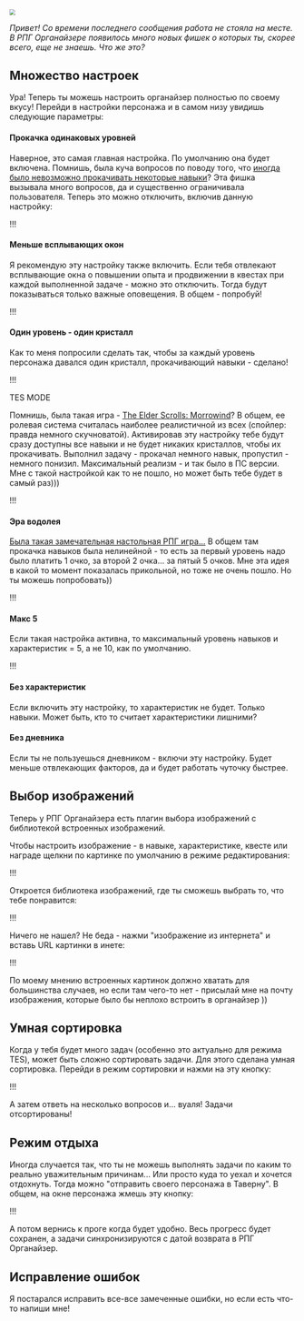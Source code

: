 <!--
Title: Новые фишки РПГ Органайзера
PostId: 
Published: true
-->

<img src="https://cdn.jsdelivr.net/gh/pashkas/levelupblog/2020%20-%20Новые%20фишки%20РПГ%20Органайзера/pioneer.jpg" style="zoom: 60%;" />

*Привет! Со времени последнего сообщения работа не стояла на месте. В РПГ Органайзере появилось много новых фишек о которых ты, скорее всего, еще не знаешь. Что же это?*

## Множество настроек

Ура! Теперь ты можешь настроить органайзер полностью по своему вкусу! Перейди в настройки персонажа и в самом низу увидишь следующие параметры:

#### Прокачка одинаковых уровней

Наверное, это самая главная настройка. По умолчанию она будет включена. Помнишь, была куча вопросов по поводу того, что [иногда было невозможно прокачивать некоторые навыки](http://nerdistway.blogspot.com/2020/07/faq.html)? Эта фишка вызывала много вопросов, да и существенно ограничивала пользователя. Теперь это можно отключить, включив данную настройку:

!!!

#### Меньше всплывающих окон

Я рекомендую эту настройку также включить. Если тебя отвлекают всплывающие окна о повышении опыта и продвижении в квестах при каждой выполненной задаче - можно это отключить. Тогда будут показываться только важные оповещения. В общем - попробуй!

!!!

#### Один уровень - один кристалл

Как то меня попросили сделать так, чтобы за каждый уровень персонажа давался один кристалл, прокачивающий навыки - сделано!

!!!

TES MODE

Помнишь, была такая игра - [The Elder Scrolls: Morrowind](https://ru.wikipedia.org/wiki/The_Elder_Scrolls_III:_Morrowind)? В общем, ее ролевая система считалась наиболее реалистичной из всех (спойлер: правда немного скучноватой). Активировав эту настройку тебе будут сразу доступны все навыки и не будет никаких кристаллов, чтобы их прокачивать. Выполнил задачу - прокачал немного навык, пропустил - немного понизил. Максимальный реализм - и так было в ПС версии. Мне с такой настройкой как то не пошло, но может быть тебе будет в самый раз)))

!!!

#### Эра водолея

[Была такая замечательная настольная РПГ игра...](https://ru.wikipedia.org/wiki/%D0%AD%D1%80%D0%B0_%D0%92%D0%BE%D0%B4%D0%BE%D0%BB%D0%B5%D1%8F_(%D1%80%D0%BE%D0%BB%D0%B5%D0%B2%D0%B0%D1%8F_%D0%B8%D0%B3%D1%80%D0%B0)) В общем там прокачка навыков была нелинейной - то есть за первый уровень надо было платить 1 очко, за второй 2 очка... за пятый 5 очков. Мне эта идея в какой то момент показалась прикольной, но тоже не очень пошло. Но ты можешь попробовать))

!!!

#### Макс 5

Если такая настройка активна, то максимальный уровень навыков и характеристик = 5, а не 10, как по умолчанию.

!!!

#### Без характеристик

Если включить эту настройку, то характеристик не будет. Только навыки. Может быть, кто то считает характеристики лишними?

#### Без дневника

Если ты не пользуешься дневником - включи эту настройку. Будет меньше отвлекающих факторов, да и будет работать чуточку быстрее.

## Выбор изображений

Теперь у РПГ Органайзера есть плагин выбора изображений с библиотекой встроенных изображений.

Чтобы настроить изображение - в навыке, характеристике, квесте или награде щелкни по картинке по умолчанию в режиме редактирования:

!!!

Откроется библиотека изображений, где ты сможешь выбрать то, что тебе понравится:

!!!

Ничего не нашел? Не беда - нажми "изображение из интернета" и вставь URL картинки в инете:

!!!

По моему мнению встроенных картинок должно хватать для большинства случаев, но если там чего-то нет - присылай мне на почту изображения, которые было бы неплохо встроить в органайзер ))

## Умная сортировка

Когда у тебя будет много задач (особенно это актуально для режима TES), может быть сложно сортировать задачи. Для этого сделана умная сортировка. Перейди в режим сортировки и нажми на эту кнопку:

!!!

А затем ответь на несколько вопросов и... вуаля! Задачи отсортированы!

## Режим отдыха

Иногда случается так, что ты не можешь выполнять задачи по каким то реально уважительным причинам... Или просто куда то уехал и хочется отдохнуть. Тогда можно "отправить своего персонажа в Таверну". В общем, на окне персонажа жмешь эту кнопку:

!!!

А потом вернись к проге когда будет удобно. Весь прогресс будет сохранен, а задачи синхронизируются с датой возврата в РПГ Органайзер.

## Исправление ошибок

Я постарался исправить все-все замеченные ошибки, но если есть что-то напиши мне!